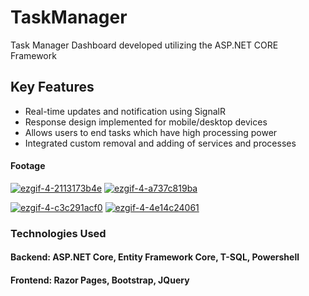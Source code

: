 ﻿# TaskManager

Task Manager Dashboard developed utilizing the ASP.NET CORE Framework

## Key Features

- Real-time updates and notification using SignalR
- Response design implemented for mobile/desktop devices
- Allows users to end tasks which have high processing power
- Integrated custom removal and adding of services and processes

#### Footage
<a href='https://postimg.cc/N51dv42j' target='_blank'><img src='https://i.postimg.cc/N51dv42j/ezgif-4-2113173b4e.gif' border='0' alt='ezgif-4-2113173b4e'/></a>
<a href='https://postimg.cc/n94xbmt9' target='_blank'><img src='https://i.postimg.cc/n94xbmt9/ezgif-4-a737c819ba.gif' border='0' alt='ezgif-4-a737c819ba'/></a>

<a href='https://postimg.cc/SjvP4h7Q' target='_blank'><img src='https://i.postimg.cc/SjvP4h7Q/ezgif-4-c3c291acf0.gif' border='0' alt='ezgif-4-c3c291acf0'/></a>
<a href='https://postimg.cc/y3kVkJBd' target='_blank'><img src='https://i.postimg.cc/y3kVkJBd/ezgif-4-4e14c24061.gif' border='0' alt='ezgif-4-4e14c24061'/></a>


### Technologies Used
#### Backend: ASP.NET Core, Entity Framework Core, T-SQL, Powershell
#### Frontend: Razor Pages, Bootstrap, JQuery
